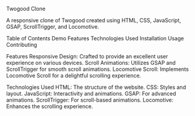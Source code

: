 Twogood Clone

A responsive clone of Twogood created using HTML, CSS, JavaScript, GSAP, ScrollTrigger, and Locomotive.


Table of Contents
		Demo
		Features
		Technologies Used
		Installation
		Usage
		Contributing

Features
		Responsive Design: Crafted to provide an excellent user experience on various devices.
		Scroll Animations: Utilizes GSAP and ScrollTrigger for smooth scroll animations.
		Locomotive Scroll: Implements Locomotive Scroll for a delightful scrolling experience.

 Technologies Used
		HTML: The structure of the website.
		CSS: Styles and layout.
		JavaScript: Interactivity and animations.
		GSAP: For advanced animations.
		ScrollTrigger: For scroll-based animations.
		Locomotive: Enhances the scrolling experience.
